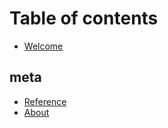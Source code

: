 # Table of contents

* [Welcome](README.md)

## meta

* [Reference](meta/reference.md)
* [About](meta/about.md)

